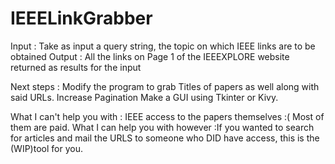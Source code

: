 # IEEELinkGrabber

Input : Take as input a query string, the topic on which IEEE links are to be obtained
Output : All the links on Page 1 of the IEEEXPLORE website returned as results for the input

Next steps : Modify the program to grab Titles of papers as well along with said URLs. 
             Increase Pagination
             Make a GUI using Tkinter or Kivy.

What I can't help you with : IEEE access to the papers themselves :( Most of them are paid. 
What I can help you with however :If you wanted to search for articles and mail the URLS to someone who DID have access, this is the (WIP)tool for you. 
